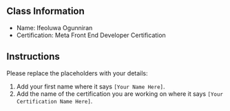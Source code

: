 ## Class Information
- Name: Ifeoluwa Ogunniran
- Certification: Meta Front End Developer Certification 

## Instructions
Please replace the placeholders with your details:
1. Add your first name where it says `[Your Name Here]`.  
2. Add the name of the certification you are working on where it says `[Your Certification Name Here]`.  
